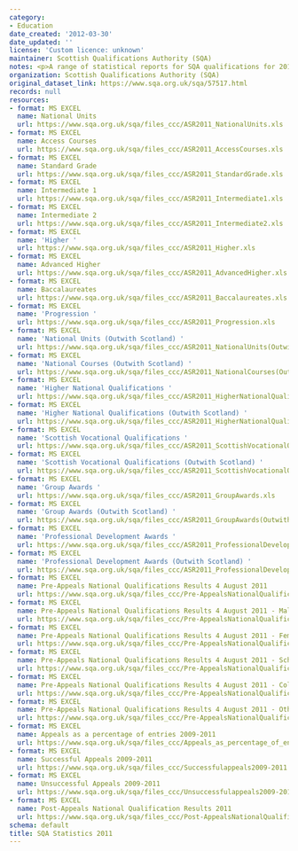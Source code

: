 ```yaml
---
category:
- Education
date_created: '2012-03-30'
date_updated: ''
license: 'Custom licence: unknown'
maintainer: Scottish Qualifications Authority (SQA)
notes: <p>A range of statistical reports for SQA qualifications for 2011.</p>
organization: Scottish Qualifications Authority (SQA)
original_dataset_link: https://www.sqa.org.uk/sqa/57517.html
records: null
resources:
- format: MS EXCEL
  name: National Units
  url: https://www.sqa.org.uk/sqa/files_ccc/ASR2011_NationalUnits.xls
- format: MS EXCEL
  name: Access Courses
  url: https://www.sqa.org.uk/sqa/files_ccc/ASR2011_AccessCourses.xls
- format: MS EXCEL
  name: Standard Grade
  url: https://www.sqa.org.uk/sqa/files_ccc/ASR2011_StandardGrade.xls
- format: MS EXCEL
  name: Intermediate 1
  url: https://www.sqa.org.uk/sqa/files_ccc/ASR2011_Intermediate1.xls
- format: MS EXCEL
  name: Intermediate 2
  url: https://www.sqa.org.uk/sqa/files_ccc/ASR2011_Intermediate2.xls
- format: MS EXCEL
  name: 'Higher '
  url: https://www.sqa.org.uk/sqa/files_ccc/ASR2011_Higher.xls
- format: MS EXCEL
  name: Advanced Higher
  url: https://www.sqa.org.uk/sqa/files_ccc/ASR2011_AdvancedHigher.xls
- format: MS EXCEL
  name: Baccalaureates
  url: https://www.sqa.org.uk/sqa/files_ccc/ASR2011_Baccalaureates.xls
- format: MS EXCEL
  name: 'Progression '
  url: https://www.sqa.org.uk/sqa/files_ccc/ASR2011_Progression.xls
- format: MS EXCEL
  name: 'National Units (Outwith Scotland) '
  url: https://www.sqa.org.uk/sqa/files_ccc/ASR2011_NationalUnits(OutwithScotland).xls
- format: MS EXCEL
  name: 'National Courses (Outwith Scotland) '
  url: https://www.sqa.org.uk/sqa/files_ccc/ASR2011_NationalCourses(OutwithScotland).xls
- format: MS EXCEL
  name: 'Higher National Qualifications '
  url: https://www.sqa.org.uk/sqa/files_ccc/ASR2011_HigherNationalQualifications.xls
- format: MS EXCEL
  name: 'Higher National Qualifications (Outwith Scotland) '
  url: https://www.sqa.org.uk/sqa/files_ccc/ASR2011_HigherNationalQualifications(OutwithScotland).xls
- format: MS EXCEL
  name: 'Scottish Vocational Qualifications '
  url: https://www.sqa.org.uk/sqa/files_ccc/ASR2011_ScottishVocationalQualifications.xls
- format: MS EXCEL
  name: 'Scottish Vocational Qualifications (Outwith Scotland) '
  url: https://www.sqa.org.uk/sqa/files_ccc/ASR2011_ScottishVocationalQualifications(OutwithScotland).xls
- format: MS EXCEL
  name: 'Group Awards '
  url: https://www.sqa.org.uk/sqa/files_ccc/ASR2011_GroupAwards.xls
- format: MS EXCEL
  name: 'Group Awards (Outwith Scotland) '
  url: https://www.sqa.org.uk/sqa/files_ccc/ASR2011_GroupAwards(OutwithScotland).xls
- format: MS EXCEL
  name: 'Professional Development Awards '
  url: https://www.sqa.org.uk/sqa/files_ccc/ASR2011_ProfessionalDevelopmentAwards.xls
- format: MS EXCEL
  name: 'Professional Development Awards (Outwith Scotland) '
  url: https://www.sqa.org.uk/sqa/files_ccc/ASR2011_ProfessionalDevelopmentAwards(OutwithScotland).xls
- format: MS EXCEL
  name: Pre-Appeals National Qualifications Results 4 August 2011
  url: https://www.sqa.org.uk/sqa/files_ccc/Pre-AppealsNationalQualificationResults4August2011.xls
- format: MS EXCEL
  name: Pre-Appeals National Qualifications Results 4 August 2011 - Male candidates
  url: https://www.sqa.org.uk/sqa/files_ccc/Pre-AppealsNationalQualificationResults4August2011_MaleCandidates.xls
- format: MS EXCEL
  name: Pre-Appeals National Qualifications Results 4 August 2011 - Female candidates
  url: https://www.sqa.org.uk/sqa/files_ccc/Pre-AppealsNationalQualificationResults4August2011_FemaleCandidates.xls
- format: MS EXCEL
  name: Pre-Appeals National Qualifications Results 4 August 2011 - Schools
  url: https://www.sqa.org.uk/sqa/files_ccc/Pre-AppealsNationalQualificationResults4August2011_Schools.xls
- format: MS EXCEL
  name: Pre-Appeals National Qualifications Results 4 August 2011 - Colleges
  url: https://www.sqa.org.uk/sqa/files_ccc/Pre-AppealsNationalQualificationResults4August2011_Colleges.xls
- format: MS EXCEL
  name: Pre-Appeals National Qualifications Results 4 August 2011 - Other Centres
  url: https://www.sqa.org.uk/sqa/files_ccc/Pre-AppealsNationalQualificationResults4August2011_OtherCentres.xls
- format: MS EXCEL
  name: Appeals as a percentage of entries 2009-2011
  url: https://www.sqa.org.uk/sqa/files_ccc/Appeals_as_percentage_of_entries2009-2011.xls
- format: MS EXCEL
  name: Successful Appeals 2009-2011
  url: https://www.sqa.org.uk/sqa/files_ccc/Successfulappeals2009-2011.xls
- format: MS EXCEL
  name: Unsuccessful Appeals 2009-2011
  url: https://www.sqa.org.uk/sqa/files_ccc/Unsuccessfulappeals2009-2011.xls
- format: MS EXCEL
  name: Post-Appeals National Qualification Results 2011
  url: https://www.sqa.org.uk/sqa/files_ccc/Post-AppealsNationalQualificationResultsNov11.xls
schema: default
title: SQA Statistics 2011
---
```

